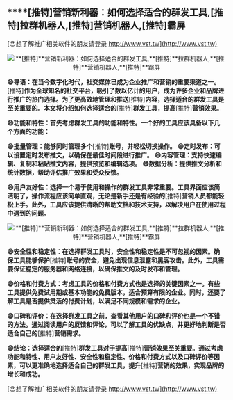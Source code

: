 ## ****[推特]**营销新利器：如何选择适合的群发工具,**[推特]**拉群机器人,**[推特]**营销机器人,**[推特]**霸屏**

[😍想了解推广相关软件的朋友请登录 http://www.vst.tw](http://www.vst.tw)

 <center><img src="https://vst.tw/MP4/tuiguang/png/2.png" alt="**[推特]**营销新利器：如何选择适合的群发工具,**[推特]**拉群机器人,**[推特]**营销机器人,**[推特]**霸屏"></center>

**😄导语：在当今数字化时代，社交媒体已成为企业推广和营销的重要渠道之一。**[推特]**作为全球知名的社交平台，吸引了数以亿计的用户，成为许多企业和品牌进行推广的热门选择。为了更高效地管理和推送**[推特]**内容，选择适合的群发工具是至关重要的。本文将介绍如何选择适合的**[推特]**群发工具，提高**[推特]**营销效果。**

**😄功能和特性：首先考虑群发工具的功能和特性。一个好的工具应该具备以下几个方面的功能：**

**😄批量管理：能够同时管理多个**[推特]**账号，并轻松切换操作。**
**😄定时发布：可以设置定时发布推文，以确保在最佳时间段进行推广。**
**😄内容管理：支持快速编辑、复制和粘贴推文内容，提供预览和编辑选项。**
**😄数据分析：提供推文分析和统计数据，帮助评估推广效果和受众反馈。**

**😄用户友好性：选择一个易于使用和操作的群发工具非常重要。工具界面应该简洁明了，操作流程应该简单直观，无论是新手还是有经验的**[推特]**营销人员都能轻松上手。此外，工具应该提供清晰的帮助文档和技术支持，以解决用户在使用过程中遇到的问题。**

 <center><img src="https://vst.tw/MP4/tuiguang/png/5.png" alt="**[推特]**营销新利器：如何选择适合的群发工具,**[推特]**拉群机器人,**[推特]**营销机器人,**[推特]**霸屏"></center>

**😄安全性和稳定性：在选择群发工具时，安全性和稳定性是不可忽视的因素。确保工具能够保护**[推特]**账号的安全，避免出现信息泄露和黑客攻击。此外，工具需要保证稳定的服务器和网络连接，以确保推文的及时发布和管理。**

**😄价格和付费方式：考虑工具的价格和付费方式也是选择的关键因素之一。有些工具提供免费试用期或基本功能的免费版本，适合预算有限的企业。同时，还要了解工具是否提供灵活的付费计划，以满足不同规模和需求的企业。**

**😄口碑和评价：在选择群发工具之前，查看其他用户的口碑和评价也是一个不错的方法。通过阅读用户的反馈和评论，可以了解工具的优缺点，并更好地判断是否适合自己的**[推特]**营销需求。**

**😄结论：选择适合的**[推特]**群发工具对于提高**[推特]**营销效果至关重要。通过考虑功能和特性、用户友好性、安全性和稳定性、价格和付费方式以及口碑评价等因素，可以更准确地选择适合自己的群发工具，提升**[推特]**营销的效果，实现品牌的增长和成功。**

[😍想了解推广相关软件的朋友请登录 http://www.vst.tw](http://www.vst.tw)



